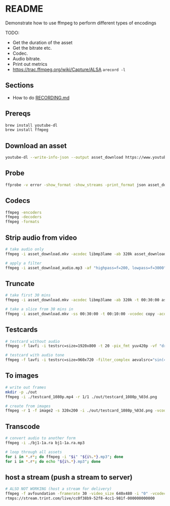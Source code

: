 # README

Demonstrate how to use ffmpeg to perform different types of encodings

TODO:

* Get the duration of the asset
* Get the bitrate etc.  
* Codec.  
* Audio bitrate.  
* Print out metrics
* https://trac.ffmpeg.org/wiki/Capture/ALSA `arecord -l`

## Sections

* How to do [RECORDING.md](./RECORDING.md)  

## Prereqs

```sh
brew install youtube-dl
brew install ffmpeg
```

## Download an asset

```sh
youtube-dl --write-info-json --output asset_download https://www.youtube.com/watch\?v\=wbU9P2DcKFs
```

## Probe

```sh
ffprobe -v error -show_format -show_streams -print_format json asset_download.mkv
```

## Codecs

```sh
ffmpeg -encoders    
ffmpeg -decoders    
ffmpeg -formats  
```

## Strip audio from video

```sh
# take audio only
ffmpeg -i asset_download.mkv -acodec libmp3lame -ab 320k asset_download_audio.mp3

# apply a filter
ffmpeg -i asset_download_audio.mp3 -af "highpass=f=200, lowpass=f=3000" asset_download_filter.mp3
```

## Truncate

```sh
# take first 30 mins
ffmpeg -i asset_download.mkv -acodec libmp3lame -ab 320k -t 00:30:00 asset_download_audio_30.mp3

# take a slice from 30 mins in
ffmpeg -i asset_download.mkv -ss 00:30:00 -t 00:10:00 -vcodec copy -acodec copy asset_download_slice.mkv
```

## Testcards

```sh
# testcard without audio
ffmpeg -f lavfi -i testsrc=size=1920x800 -t 20 -pix_fmt yuv420p -vf "drawtext=fontfile=/windows/fonts/arial.ttf:text='Testcard':fontcolor=white:fontsize=100" ./testcard_1080p.mp4

# testcard with audio tone
ffmpeg -f lavfi -i testsrc=size=960x720 -filter_complex aevalsrc="sin(440*2*PI*t)" -t 20 -r 30 -pix_fmt yuv420p -acodec libmp3lame -ab 320k  -vf "drawtext=fontfile=/windows/fonts/arial.ttf:text='Progressive 30FPS':fontcolor=white:fontsize=100" -force_key_frames 00:00:00.000 -b_strategy 0 -sc_threshold 0 testcard_960_720p_30fps.mp4
```

## To images

```sh
# write out frames
mkdir -p ./out
ffmpeg -i ./testcard_1080p.mp4 -r 1/1 ./out/testcard_1080p_%03d.png

# create from images
ffmpeg -r 1 -f image2 -s 320x200 -i ./out/testcard_1080p_%03d.png -vcodec libx264 -crf 15 -vpre normal ./320x200.mp4
```

## Transcode

```sh
# convert audio to another form 
ffmpeg -i ./bj1-1a.ra bj1-1a.ra.mp3

# loop through all assets
for i in *.r*; do ffmpeg -i "$i" "${i%.*}.mp3"; done
for i in *.r*; do echo "${i%.*}.mp3"; done
```

## host a stream (push a stream to server)

```sh
# ALSO NOT WORKING (host a stream for delivery)
ffmpeg -f avfoundation -framerate 30 -video_size 640x480 -i "0" -vcodec libx264 -preset ultrafast -tune zerolatency -f flv
rtmps://stream.trint.com/live/cc0f38b9-52f8-4cc1-981f-000000000000
```
